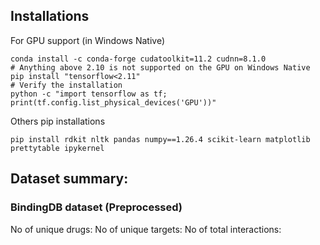 ## Installations

For GPU support (in Windows Native)
```
conda install -c conda-forge cudatoolkit=11.2 cudnn=8.1.0
# Anything above 2.10 is not supported on the GPU on Windows Native
pip install "tensorflow<2.11"
# Verify the installation
python -c "import tensorflow as tf; print(tf.config.list_physical_devices('GPU'))"
```

Others pip installations
```
pip install rdkit nltk pandas numpy==1.26.4 scikit-learn matplotlib prettytable ipykernel
```

## Dataset summary: 
### BindingDB dataset (Preprocessed)
No of unique drugs:
No of unique targets:
No of total interactions:


